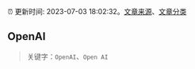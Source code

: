 :alarm_clock: 更新时间: 2023-07-03 18:02:32。[文章来源](/README.md)、[文章分类](/TAGS.md)

## OpenAI


> 关键字：`OpenAI`、`Open AI`



